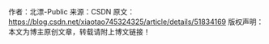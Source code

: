 作者：北漂-Public 
来源：CSDN 
原文：https://blog.csdn.net/xiaotao745324325/article/details/51834169 
版权声明：本文为博主原创文章，转载请附上博文链接！